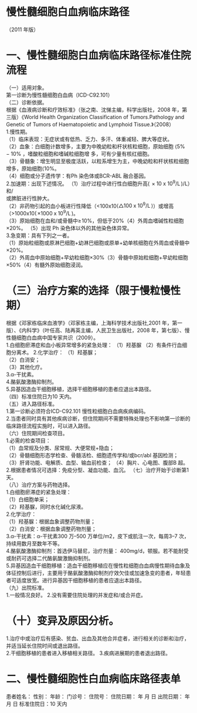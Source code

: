 # 慢性髓细胞白血病临床路径  
（2011 年版）  
# 一、慢性髓细胞白血病临床路径标准住院流程  
（一）适用对象。  
第一诊断为慢性髓细胞白血病（ICD-C92.101）  
（二）诊断依据。  
根据《血液病诊断和疗效标准》（张之南、沈悌主编，科学出版社，2008 年，第三版）《World Health Organization Classification of Tumors.Pathology and Genetic of  Tumors of Haematopoietic and Lymphoid Tissue.》（2008）  
1.慢性期。  
（1）临床表现：无症状或有低热、乏力、多汗、体重减轻、脾大等症状。  
（2）血象：白细胞计数增多，主要为中晚幼粒和杆状核粒细胞，原始细胞 $\langle5\%-10\%$ ，嗜酸粒细胞和嗜碱粒细胞增 多，可有少量有核红细胞。  
（3）骨髓象：增生明显至极度活跃，以粒系增生为主，中晚幼粒和杆状核粒细胞增多，原始细胞$\langle10\%$。  
（4）细胞或分子遗传学：有$\mathrm{Ph}$ 染色体或BCR-ABL 融合基因。  
2.加速期：出现下述情况。 （1）治疗过程中进行性白细胞升高$(\,{\times}10\ \mathrm{x}\ 10^{9}/\mathrm{L}\,)$/L）和/  
或脾脏进行性肿大。  
（2）非药物引起的血小板进行性降低（<100х10$\langle\triangle100\;\mathrm{x}\;10^{9}/\mathrm{L}\,\rangle$）或增高（>1000х10$(\,\mathord{\times}1000\;\mathrm{x}\;10^{9}/\mathrm{L}\,)$。  
（3）原始细胞在血和/或骨髓中$\geqslant\!10\%$，但低于$20\%$（4）外周血嗜碱性粒细胞${\times}20\%$。 （5）出现 Ph 染色体以外的其他染色体异常。  
3.急变期：具有下列之一者。  
（1）原始粒细胞或原淋巴细胞$+$幼淋巴细胞或原单$+$幼单核细胞在外周血或骨髓中${\times}20\%$。  
（2）外周血中原始细胞$+$早幼粒细胞${\times}30\%$（3）骨髓中原始粒细胞$+$早幼粒细胞$\times50\%$（4）有髓外原始细胞浸润。  
# （三）治疗方案的选择（限于慢粒慢性期）  
根据《邓家栋临床血液学》（邓家栋主编，上海科学技术出版社,2001 年，第一版）、《内科学》（叶任高、陆再英主编，人民卫生出版社，2008 年，第七版）、慢性髓细胞白血病中国专家共识（2009）。  
1.白细胞瘀滞症和血小板异常增多的紧急处理： （1）羟基脲 （2）有条件行血细胞分离术。 2.化学治疗： （1）羟基脲；  
（2）白消安；  
（3）其他化疗。  
3.α-干扰素。  
4.酪氨酸激酶抑制剂。  
5.异基因造血干细胞移植，选择干细胞移植的患者应退出本路径。  
（四）标准住院日为10 天内。  
（五）进入路径标准。  
1.第一诊断必须符合ICD-C92.101 慢性粒细胞白血病疾病编码。  
2.当患者同时具有其他疾病诊断，但住院期间不需要特殊处理也不影响第一诊断的临床路径流程实施时，可以进入路径。  
（六）住院期间检查项目。  
1.必需的检查项目：  
（1）血常规及分类、尿常规、大便常规$+$隐血；  
（2）骨髓细胞形态学检查、骨髓活检、细胞遗传学和/或bcr/abl 基因检测；  
（3）肝肾功能、电解质、血型、输血前检查； （4）胸片、心电图、腹部B 超。 2.根据患者情况可选择：免疫分型、凝血功能、血沉。 （七）治疗开始于诊断第1 天。  
（八）治疗方案与药物选择。  
1.白细胞瘀滞症的紧急处理：  
（1）白细胞单采；  
（2）羟基脲，同时水化碱化尿液。  
2.化学治疗：  
（1）羟基脲：根据血象调整药物剂量；  
（2）白消安：根据血象调整药物剂量；  
3.α-干扰素：α-干扰素300 万–500 万单位/m2，皮下或肌注一次，每周3–7 次，持续用数月至数年不等。  
4.酪氨酸激酶抑制剂：首选伊马替尼，治疗剂量： 400mg/d，顿服。若不能耐受或耐药可选择二代酪氨酸激酶抑制剂。  
5.异基因造血干细胞移植：造血干细胞移植应在慢性粒细胞白血病慢性期待血象及体征控制后进行，主要用于酪氨酸激酶抑制剂疗效欠佳或加速急变的患者，年轻患者可适度放宽。进行异基因干细胞移植的患者应退出本路径。  
（九）出院标准。  
1.一般情况良好。 2.没有需要住院处理的并发症和/或合并症。  
# （十）变异及原因分析。  
1.治疗中或治疗后有感染、贫血、出血及其他合并症者，进行相关的诊断和治疗，并适当延长住院时间或退出路径。  
2.干细胞移植的患者进入移植相关路径。 3.疾病进展期的患者退出路径。  
# 二、慢性髓细胞性白血病临床路径表单  
患者姓名：   性别：       年龄：      门诊号：  住院号：         住院日期：     年   月   日   出院日期：     年   月   日 标准住院日：10 天内  
